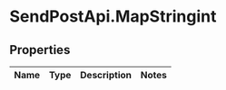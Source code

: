 # SendPostApi.MapStringint

## Properties
Name | Type | Description | Notes
------------ | ------------- | ------------- | -------------


